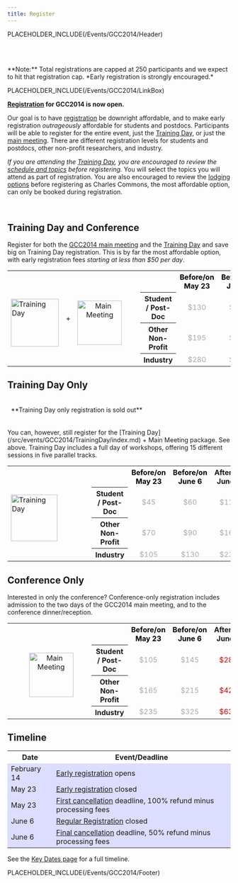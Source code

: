```yaml
---
title: Register
---
```

PLACEHOLDER_INCLUDE(/Events/GCC2014/Header)

<br /><br />

<div class='center'>
**Note:** Total registrations are capped at 250 participants and we expect to hit that registration cap. *Early registration is strongly encouraged.*
</div>

PLACEHOLDER_INCLUDE(/Events/GCC2014/LinkBox)



**[Registration](https://housing6.res.jhu.edu/KxRegistration_Live/Galaxy2014) for GCC2014 is now open.**

Our goal is to have [registration](https://housing6.res.jhu.edu/KxRegistration_Live/Galaxy2014) be downright affordable, and to make early registration *outrageously* affordable for students and postdocs.  Participants will be able to register for the entire event, just the [Training Day](/Events/GCC2014/TrainingDay), or just the [main meeting](/src/Events/GCC2014/Program/index.md).  There are different registration levels for students and postdocs, other non-profit researchers, and industry.

*If you are attending the [Training Day](../TrainingDay), you are encouraged to review the [schedule and topics](../TrainingDay) before registering.* You will select the topics you will attend as part of registration.  You are also encouraged to review the [lodging options](/src/events/GCC2014/Logistics/index.md) before registering as Charles Commons, the most affordable option, can only be booked during registration.

<br />


## Training Day and Conference

Register for both the [GCC2014 main meeting](../Program) and the [Training Day](/src/events/GCC2014/TrainingDay/index.md) and save big on Training Day registration.  This is by far the most affordable option, with early registration fees *starting at less than $50 per day*.

<table>
  <tr>
    <td rowspan=4 style=" border: none;"> <br /> <a href='../TrainingDay'><img src='/Images/Logos/GCC2014TDLogoSmall.png' alt='Training Day' width="108" /></a> </td>
    <td rowspan=4 style=" border: none;"> </strong>+<strong> </td>
    <td rowspan=4 style=" text-align: center; border: none;"> <br /><a href='../Program'><img src='/Images/Logos/GCC2014LogoTall200.png' alt='Main Meeting' width="100" /></a> </td>
    <td rowspan=4 style=" border: none;"> &nbsp;&nbsp;&nbsp;&nbsp; </td>
    <td style=" border: none;"> </td>
    <th style=" color: #000;"> Before/on May 23 </th>
    <th style=" color: #000;"> Before/on June 6 </th>
    <th> After/on June 7 </th>
  </tr>
  <tr>
    <th> Student / Post-Doc </th>
    <td style=" text-align: center; color: #aaa;"> </strong>$130<strong> </td>
    <td style=" text-align: center; color: #aaa;"> </strong>$185<strong> </td>
    <td style=" text-align: center; color: #c00;"> </strong>$370<strong> </td>
  </tr>
  <tr>
    <th> Other Non-Profit   </th>
    <td style=" text-align: center; color: #aaa;"> </strong>$195<strong> </td>
    <td style=" text-align: center; color: #aaa;"> </strong>$265<strong> </td>
    <td style=" text-align: center; color: #c00;"> </strong>$540<strong> </td>
  </tr>
  <tr>
    <th> Industry           </th>
    <td style=" text-align: center; color: #aaa;"> </strong>$280<strong> </td>
    <td style=" text-align: center; color: #aaa;"> </strong>$395<strong> </td>
    <td style=" text-align: center; color: #c00;"> </strong>$790<strong> </td>
  </tr>
</table>



## Training Day Only

<div class='red center'><br /> &nbsp;&nbsp;**Training Day only registration is sold out** &nbsp;&nbsp; <br /><br /></div>

<br />
You can, however, still register for the [Training Day](/src/events/GCC2014/TrainingDay/index.md) + Main Meeting package.  See above. Training Day includes a full day of workshops, offering 15 different sessions in five parallel tracks.

<table>
  <tr>
    <td rowspan=4 style=" border: none;"> <br /> <a href='../TrainingDay'><img src='/Images/Logos/GCC2014TDLogoSmall.png' alt='Training Day' width="105" /></a> </td>
    <td rowspan=4 style=" border: none;"> </strong>&nbsp;<strong> </td>
    <td rowspan=4 style=" text-align: center; border: none; width: 108px;"> </td>
    <td rowspan=4 style=" border: none;"> &nbsp;&nbsp;&nbsp;&nbsp; </td>
    <td style=" border: none;"> </td>
    <th style=" color: #000;"> Before/on May 23 </th>
    <th style=" color: #000;"> Before/on June 6 </th>
    <th> After/on June 7 </th>
  </tr>
  <tr>
    <th> Student / Post-Doc </th>
    <td style=" text-align: center; color: #aaa;"> </strong>$45<strong> </td>
    <td style=" text-align: center; color: #aaa;"> </strong>$60<strong> </td>
    <td style=" text-align: center; color: #aaa;"> </strong>$110<strong> </td>
  </tr>
  <tr>
    <th> Other Non-Profit   </th>
    <td style=" text-align: center; color: #aaa;"> </strong>$70<strong> </td>
    <td style=" text-align: center; color: #aaa;"> </strong>$90<strong> </td>
    <td style=" text-align: center; color: #aaa;"> </strong>$160<strong> </td>
  </tr>
  <tr>
    <th> Industry           </th>
    <td style=" text-align: center; color: #aaa;"> </strong>$105<strong> </td>
    <td style=" text-align: center; color: #aaa;"> </strong>$130<strong> </td>
    <td style=" text-align: center; color: #aaa;"> </strong>$230<strong> </td>
  </tr>
</table>


## Conference Only

Interested in only the conference?  Conference-only registration includes admission to the two days of the GCC2014 main meeting, and to the conference dinner/reception.

<table>
  <tr>
    <td rowspan=4 style=" border: none; width: 110px;"> <br /> &nbsp; </td>
    <td rowspan=4 style=" border: none;"> </strong>&nbsp;<strong> </td>
    <td rowspan=4 style=" text-align: center; border: none;"> <br /><a href='../Program'><img src='/Images/Logos/GCC2014LogoTall200.png' alt='Main Meeting' width="100" /></a> </td>
    <td rowspan=4 style=" border: none;"> &nbsp;&nbsp;&nbsp;&nbsp; </td>
    <td style=" border: none;"> </td>
    <th style=" color: #000;"> Before/on May 23 </th>
    <th style=" color: #000;"> Before/on June 6 </th>
    <th> After/on June 7 </th>
  </tr>
  <tr>
    <th> Student / Post-Doc </th>
    <td style=" text-align: center; color: #aaa;"> </strong>$105<strong> </td>
    <td style=" text-align: center; color: #aaa;"> </strong>$145<strong> </td>
    <td style=" text-align: center; color: #c00;"> </strong>$280<strong> </td>
  </tr>
  <tr>
    <th> Other Non-Profit   </th>
    <td style=" text-align: center; color: #aaa;"> </strong>$165<strong> </td>
    <td style=" text-align: center; color: #aaa;"> </strong>$215<strong> </td>
    <td style=" text-align: center; color: #c00;"> </strong>$420<strong> </td>
  </tr>
  <tr>
    <th> Industry           </th>
    <td style=" text-align: center; color: #aaa;"> </strong>$235<strong> </td>
    <td style=" text-align: center; color: #aaa;"> </strong>$325<strong> </td>
    <td style=" text-align: center; color: #c00;"> </strong>$630<strong> </td>
  </tr>
</table>



## Timeline

<table>
  <tr class="th" >
    <th> Date </th>
    <th> Event/Deadline </th>
  </tr>
  <tr style="background-color: #ddf" >
    <td> February 14 </td>
    <td> <a href='/Events/GCC2014/Register'>Early registration</a> opens </td>
  </tr>
  <tr style="background-color: #ddf" >
    <td> May 23</td>
    <td> <a href='/Events/GCC2014/Register'>Early registration</a> </strong>closed<strong> </td>
  </tr>
  <tr style="background-color: #ddf" >
    <td> May 23 </td>
    <td> <a href='/Events/GCC2014/Register'>First cancellation</a> deadline, 100% refund minus processing fees </td>
  </tr>
  <tr style="background-color: #ddf" >
    <td> June 6 </td>
    <td> <a href='/Events/GCC2014/Register'>Regular Registration</a> </strong>closed<strong> </td>
  </tr>
  <tr style="background-color: #ddf" >
    <td> June 6 </td>
    <td> <a href='/Events/GCC2014/Register'>Final cancellation</a> deadline, 50% refund minus processing fees </td>
  </tr>
</table>

See the [Key Dates page](/src/events/GCC2014/KeyDates/index.md) for a full timeline.

PLACEHOLDER_INCLUDE(/Events/GCC2014/Footer)
